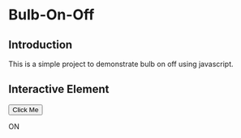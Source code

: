 # Bulb-On-Off

## Introduction
This is a simple project to demonstrate bulb on off using javascript.

## Interactive Element
<button onclick="changeText()">Click Me</button>
<p id="text">ON</p>

<script>
function changeText() {
  document.getElementById('text').innerText = 'You clicked the button!';
}
</script>
